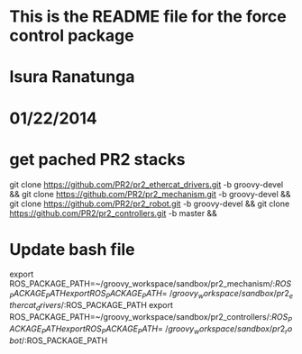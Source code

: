 # This is the README file for the force control package

# Isura Ranatunga
# 01/22/2014

# get pached PR2 stacks
git clone https://github.com/PR2/pr2_ethercat_drivers.git -b groovy-devel &&
git clone https://github.com/PR2/pr2_mechanism.git -b groovy-devel &&
git clone https://github.com/PR2/pr2_robot.git -b groovy-devel &&
git clone https://github.com/PR2/pr2_controllers.git -b master &&

# Update bash file
export ROS_PACKAGE_PATH=~/groovy_workspace/sandbox/pr2_mechanism/:$ROS_PACKAGE_PATH 
export ROS_PACKAGE_PATH=~/groovy_workspace/sandbox/pr2_ethercat_drivers/:$ROS_PACKAGE_PATH
export ROS_PACKAGE_PATH=~/groovy_workspace/sandbox/pr2_controllers/:$ROS_PACKAGE_PATH
export ROS_PACKAGE_PATH=~/groovy_workspace/sandbox/pr2_robot/:$ROS_PACKAGE_PATH
